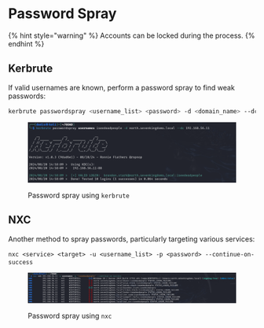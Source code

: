 # Password Spray

{% hint style="warning" %}
Accounts can be locked during the process.
{% endhint %}

## Kerbrute

If valid usernames are known, perform a password spray to find weak passwords:

```bash
kerbrute passwordspray <username_list> <password> -d <domain_name> --dc <dc_ip>
```

<figure><img src="../../.gitbook/assets/image (2).png" alt=""><figcaption><p>Password spray using <code>kerbrute</code></p></figcaption></figure>

## NXC

Another method to spray passwords, particularly targeting various services:

```
nxc <service> <target> -u <username_list> -p <password> --continue-on-success
```

<figure><img src="../../.gitbook/assets/image (1) (1).png" alt=""><figcaption><p>Password spray using <code>nxc</code></p></figcaption></figure>

